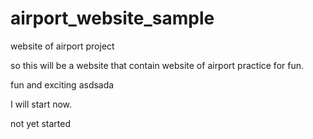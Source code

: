 # airport_website_sample
website of airport project

so this will be a website that contain website of airport practice for fun.

fun and exciting
asdsada

I will start now.

not yet started
